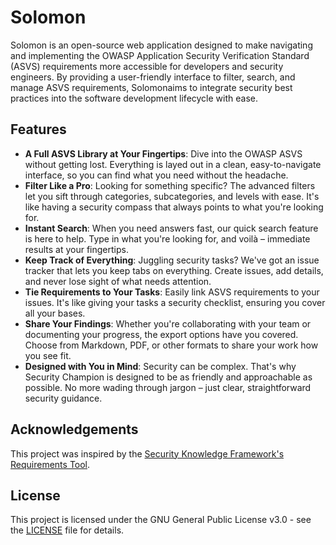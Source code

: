 # Solomon

Solomon is an open-source web application designed to make navigating and implementing the OWASP Application Security Verification Standard (ASVS) requirements more accessible for developers and security engineers. By providing a user-friendly interface to filter, search, and manage ASVS requirements, Solomonaims to integrate security best practices into the software development lifecycle with ease.

## Features

- **A Full ASVS Library at Your Fingertips**: Dive into the OWASP ASVS without getting lost. Everything is layed out in a clean, easy-to-navigate interface, so you can find what you need without the headache.
- **Filter Like a Pro**: Looking for something specific? The advanced filters let you sift through categories, subcategories, and levels with ease. It's like having a security compass that always points to what you're looking for.
- **Instant Search**: When you need answers fast, our quick search feature is here to help. Type in what you're looking for, and voilà – immediate results at your fingertips.
- **Keep Track of Everything**: Juggling security tasks? We've got an issue tracker that lets you keep tabs on everything. Create issues, add details, and never lose sight of what needs attention.
- **Tie Requirements to Your Tasks**: Easily link ASVS requirements to your issues. It's like giving your tasks a security checklist, ensuring you cover all your bases.
- **Share Your Findings**: Whether you're collaborating with your team or documenting your progress, the export options have you covered. Choose from Markdown, PDF, or other formats to share your work how you see fit.
- **Designed with You in Mind**: Security can be complex. That's why Security Champion is designed to be as friendly and approachable as possible. No more wading through jargon – just clear, straightforward security guidance.

## Acknowledgements

This project was inspired by the [Security Knowledge Framework's Requirements Tool](https://github.com/Security-Knowledge-Framework/SKF-requirements-tool).

## License

This project is licensed under the GNU General Public License v3.0 - see the [LICENSE](https://www.gnu.org/licenses/gpl-3.0.en.html) file for details.


